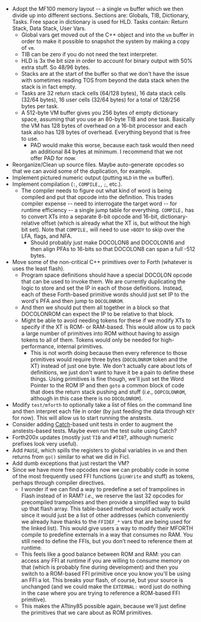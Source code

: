 * Adopt the MF100 memory layout -- a single `vm` buffer which we then divide up into different sections.  Sections are: Globals, TIB, Dictionary, Tasks.  Free space in dictionary is used for HLD.  Tasks contain: Return Stack, Data Stack, User Vars.
  * Global vars get moved out of the C++ object and into the `vm` buffer in order to make it possible to snapshot the system by making a copy of `vm`.
  * TIB can be zero if you do not need the text interpreter.
  * HLD is 3x the bit size in order to account for binary output with 50% extra stuff.  So 48/96 bytes.
  * Stacks are at the start of the buffer so that we don't have the issue with sometimes reading TOS from beyond the data stack when the stack is in fact empty.
  * Tasks are 32 return stack cells (64/128 bytes), 16 data stack cells (32/64 bytes), 16 user cells (32/64 bytes) for a total of 128/256 bytes per task.
  * A 512-byte VM buffer gives you 256 bytes of empty dictionary space, assuming that you use an 80-byte TIB and one task.  Basically the VM has 128 bytes of overhead on a 16-bit processor and each task also has 128 bytes of overhead.  Everything beyond that is free to use.
    * PAD would make this worse, because each task would then need an additional 84 bytes at minimum.  I recommend that we not offer PAD for now.
* Reorganize/Clean up source files.  Maybe auto-generate opcodes so that we can avoid some of the duplication, for example.
* Implement pictured numeric output (putting `HLD` in the `vm` buffer).
* Implement compilation (`:`, `COMPILE,`, `;`, etc.).
  * The compiler needs to figure out what kind of word is being compiled and put that opcode into the definition.  This trades compiler expense -- need to interrogate the target word -- for runtime efficiency -- a single jump table for everything.  `COMPILE,` has to convert XTs into a separate 8-bit opcode and 16-bit, dictionary-relative offset (which is already what the XT is, but without the high bit set).  Note that `COMPILE,` will need to use `>BODY` to skip over the LFA, flags, and NFA.
    * Should probably just make DOCOLON8 and DOCOLON16 and then align PFAs to 16-bits so that DOCOLON8 can span a full -512 bytes.
* Move some of the non-critical C++ primitives over to Forth (whatever is uses the least flash).
  * Program space definitions should have a special DOCOLON opcode that can be used to invoke them.  We are currently duplicating the logic to store and set the IP in each of those definitions.  Instead, each of these Forth-based primitive words should just set IP to the word's PFA and then jump to `DOCOLONROM`.
  * And then we should put them all together in a block so that DOCOLONROM can expect the IP to be relative to that block.
  * Might be able to avoid needing tokens for these if we modify XTs to specify if the XT is ROM- or RAM-based.  This would allow us to pack a large number of primitives into ROM without having to assign tokens to all of them.  Tokens would only be needed for high-performance, internal primitives.
    * This is not worth doing because then every reference to those primitives would require three bytes (`DOCOLONROM` token and the XT) instead of just one byte.  We don't actually care about lots of definitions, we just don't want to have it be a pain to define these things.  Using primitives is fine though, we'll just set the Word Pointer to the ROM IP and then `goto` a common block of code that does the return stack pushing and stuff (*i.e.,* `DOPCOLONROM`, although in this case there is no `DOCOLONROM`).
* Modify `test/mforth` to optionally take a list of files on the command line and then interpret each file in order (by just feeding the data through `KEY` for now).  This will allow us to start running the anstests.
* Consider adding [Catch](https://github.com/philsquared/Catch)-based unit tests in order to augment the anstests-based tests.  Maybe even run the test suite using Catch?
* Forth200x updates (mostly just `TIB` and `#TIB`?, although numeric prefixes look very useful).
* Add `PAUSE`, which spills the registers to global variables in `vm` and then returns from `go()` similar to what we did in Ficl.
* Add dumb exceptions that just restart the VM?
* Since we have more free opcodes now we can probably code in some of the most frequently used FFI functions (`pinWrite` and stuff) as tokens, perhaps through compiler directives.
  * I wonder if we can find a way to predefine a set of trampolines in Flash instead of in RAM?  *i.e.,* we reserve the last 32 opcodes for precompiled trampolines and then provide a simplified way to build up that flash array.  This table-based method would actually work since it would just be a list of other addresses (which conveniently we already have thanks to the `FFIDEF_*` vars that are being used for the linked list).  This would give users a way to modify their MFORTH compile to predefine externals in a way that consumes no RAM.  You still need to define the FFIs, but you don't need to reference them at runtime.
  * This feels like a good balance between ROM and RAM: you can access any FFI at runtime if you are willing to consume memory on that (which is probably fine during development) and then you switch to a ROM-based FFI primitive once you know you'll be using an FFI a lot.  This breaks your flash, of course, but your source is unchanged (and we could make the `EXTERNAL:` word just do nothing in the case where you are trying to reference a ROM-based FFI primitive).
  * This makes the ATtiny85 possible again, because we'll just define the primitives that we care about as ROM primitives.
